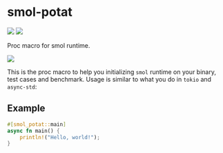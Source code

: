 # smol-potat

[![][crates-badge]][crates-url] ![][license-badge]

[crates-badge]: https://img.shields.io/crates/v/smol-potat
[crates-url]: https://crates.io/crates/smol-potat
[license-badge]: https://img.shields.io/crates/l/smol-potat

Proc macro for smol runtime.

![](https://i.redd.it/arnr6d62b9p21.jpg)

This is the proc macro to help you initializing `smol` runtime on your binary, test cases and benchmark.
Usage is similar to what you do in `tokio` and `async-std`:

## Example

```rust
#[smol_potat::main]
async fn main() {
    println!("Hello, world!");
}
```
